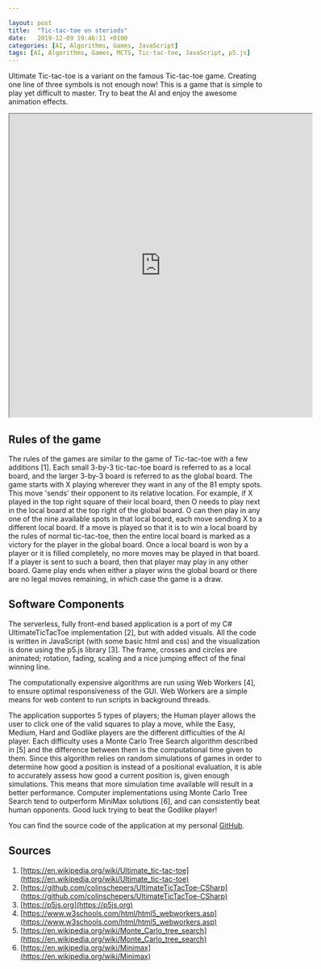 ```yaml
---

layout: post
title:  "Tic-tac-toe on steriods"
date:   2019-12-09 19:46:11 +0100
categories: [AI, Algorithms, Games, JavaScript]
tags: [AI, Algorithms, Games, MCTS, Tic-tac-toe, JavaScript, p5.js]
---
```


Ultimate Tic-tac-toe is a variant on the famous Tic-tac-toe game. Creating one line of three symbols is not enough now!
This is a game that is simple to play yet difficult to master. Try to beat the AI and enjoy the awesome animation
effects.

<p><div style="text-align:center;"><iframe src="https://colinschepers.github.io/UltimateTicTacToeJS/" width="600pt" height="600pt"></iframe></div></p>

## Rules of the game

The rules of the games are similar to the game of Tic-tac-toe with a few additions [1]. Each small 3-by-3 tic-tac-toe
board is referred to as a local board, and the larger 3-by-3 board is referred to as the global board. The game starts
with X playing wherever they want in any of the 81 empty spots. This move 'sends' their opponent to its relative
location. For example, if X played in the top right square of their local board, then O needs to play next in the local
board at the top right of the global board. O can then play in any one of the nine available spots in that local board,
each move sending X to a different local board. If a move is played so that it is to win a local board by the rules of
normal tic-tac-toe, then the entire local board is marked as a victory for the player in the global board. Once a local
board is won by a player or it is filled completely, no more moves may be played in that board. If a player is sent to
such a board, then that player may play in any other board. Game play ends when either a player wins the global board or
there are no legal moves remaining, in which case the game is a draw.

## Software Components

The serverless, fully front-end based application is a port of my C# UltimateTicTacToe implementation [2], but with
added visuals. All the code is written in JavaScript (with some basic html and css) and the visualization is done using
the p5.js library [3]. The frame, crosses and circles are animated; rotation, fading, scaling and a nice jumping effect
of the final winning line.

The computationally expensive algorithms are run using Web Workers [4], to ensure optimal responsiveness of the GUI. Web
Workers are a simple means for web content to run scripts in background threads.

The application supportes 5 types of players; the Human player allows the user to click one of the valid squares to play
a move, while the Easy, Medium, Hard and Godlike players are the different difficulties of the AI player. Each
difficulty uses a Monte Carlo Tree Search algorithm described in [5] and the difference between them is the
computational time given to them. Since this algorithm relies on random simulations of games in order to determine how
good a position is instead of a positional evaluation, it is able to accurately assess how good a current position is,
given enough simulations. This means that more simulation time available will result in a better performance. Computer
implementations using Monte Carlo Tree Search tend to outperform MiniMax solutions [6], and can consistently beat human
opponents. Good luck trying to beat the Godlike player!

You can find the source code of the application at my
personal [GitHub](https://github.com/colinschepers/UltimateTicTacToeJs).

## Sources

1. [https://en.wikipedia.org/wiki/Ultimate_tic-tac-toe](https://en.wikipedia.org/wiki/Ultimate_tic-tac-toe)
2. [https://github.com/colinschepers/UltimateTicTacToe-CSharp](https://github.com/colinschepers/UltimateTicTacToe-CSharp)
3. [https://p5js.org](https://p5js.org)
4. [https://www.w3schools.com/html/html5_webworkers.asp](https://www.w3schools.com/html/html5_webworkers.asp)
5. [https://en.wikipedia.org/wiki/Monte_Carlo_tree_search](https://en.wikipedia.org/wiki/Monte_Carlo_tree_search)
6. [https://en.wikipedia.org/wiki/Minimax](https://en.wikipedia.org/wiki/Minimax)